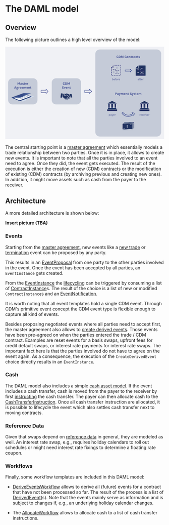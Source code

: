 # The DAML model

## Overview

The following picture outlines a high level overview of the model:

![](img/overview.png)

The central starting point is a [master agreement](../daml/Main/MasterAgreement.daml#L15-L22) which essentially models a trade relationship between two parties. Once it is in place, it allows to create new events. It is important to note that all the parties involved to an event need to agree. Once they did, the event gets executed. The result of the execution is either the creation of new (CDM) contracts or the modification of existing (CDM) contracts (by archiving previous and creating new ones). In addition, it might move assets such as cash from the payer to the receiver.

## Architecture

A more detailed architecture is shown below:

**Insert picture (TBA)**

### Events
Starting from the [master agreement](../daml/Main/MasterAgreement.daml#L15-L22), new events like a [new trade](../daml/Main/MasterAgreement.daml#L24-L32) or [termination](daml/Main/MasterAgreement.daml#L34-L42) event can be proposed by any party.

This results in an [EventProposal](../daml/Main/Event/Proposal.daml#L8-L38) from one party to the other parties involved in the event. Once the event has been accepted by all parties, an `EventInstance` gets created.

From the [EventInstance](../daml/Main/Event/Instance.daml#L14-L23) the [lifecycling](../daml/Main/Event/Instance.daml#L35-L49) can be triggered by consuming a list of [ContractInstance](../daml/Main/Market/Contract.daml#L8-L20)s. The result of the choice is a list of new or modified `ContractInstance`s and an [EventNotification](../daml/Main/Event/Notification.daml#L7-L16).

It is worth noting that all event templates hold a single CDM event. Through CDM's primitive event concept the CDM event type is flexible enough to capture all kind of events.


Besides proposing negotiated events where all parties need to accept first, the master agreement also allows to [create derived events](../daml/Main/MasterAgreement.daml#L54-L62). Those events have been pre-agreed on when the parties entered the trade / CDM contract. Examples are reset events for a basis swaps, upfront fees for credit default swaps, or interest rate payments for interest rate swaps. The important fact here is that the parties involved do not have to agree on the event again. As a consequence, the execution of the `CreateDerivedEvent` choice directly results in an `EventInstance`.

### Cash

The DAML model also includes a simple [cash asset model](../daml/Main/Market/Cash.daml#L17-L57). If the event includes a cash transfer, cash is moved from the payer to the receiver by first [instructing](../daml/Main/Event/Instance.daml#L25-L33) the cash transfer. The payer can then allocate cash to the [CashTransferInstruction](../daml/Main/Market/Cash.daml#L96-L132). Once all cash transfer instruction are allocated, it is possible to lifecycle the event which also settles cash transfer next to moving contracts.

### Reference Data

Given that swaps depend on [reference data](../daml/Main/ReferenceData.daml) in general, they are modeled as well. An interest rate swap, e.g., requires holiday calendars to roll out schedules or might need interest rate fixings to determine a floating rate coupon.

### Workflows

Finally, some workflow templates are included in this DAML model:

* [DeriveEventsWorkflow](../daml/Main/Workflow/DeriveEvents.daml#L11-L37) allows to derive all (future) events for a contract that have not been processed so far. The result of the process is a list of [DerivedEvent](../daml/Main/Workflow/DeriveEvents.daml#L38-L68)(s). Note that the events mainly serve as information and is subject to changes if, e.g., an underlying holiday calendar changes.

* The [AllocateWorkflow](../daml/Main/Workflow/Allocate.daml#L7-L19) allows to allocate cash to a list of cash transfer instructions.
